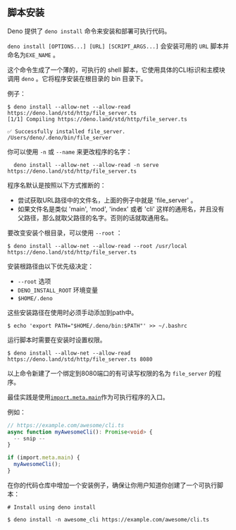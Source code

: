 ## 脚本安装

Deno 提供了 `deno install` 命令来安装和部署可执行代码。

`deno install [OPTIONS...] [URL] [SCRIPT_ARGS...]` 会安装可用的 `URL` 脚本并命名为`EXE_NAME` 。

这个命令生成了一个薄的，可执行的 shell 脚本，它使用具体的CLI标识和主模块调用 `deno` 。它将程序安装在根目录的 bin 目录下。

例子：


```shell
$ deno install --allow-net --allow-read https://deno.land/std/http/file_server.ts
[1/1] Compiling https://deno.land/std/http/file_server.ts

✅ Successfully installed file_server.
/Users/deno/.deno/bin/file_server
```

你可以使用 `-n` 或 `--name` 来更改程序的名字：


```shell
  deno install --allow-net --allow-read -n serve https://deno.land/std/http/file_server.ts
```

程序名默认是按照以下方式推断的：

- 尝试获取URL路径中的文件名，上面的例子中就是 'file_server' 。
- 如果文件名是类似 'main', 'mod', 'index' 或者 'cli' 这样的通用名，并且没有父路径，那么就取父路径的名字。否则的话就取通用名。

要改变安装个根目录，可以使用 `--root` ：


```shell
$ deno install --allow-net --allow-read --root /usr/local https://deno.land/std/http/file_server.ts
```

安装根路径由以下优先级决定：

- `--root` 选项
- `DENO_INSTALL_ROOT` 环境变量
- `$HOME/.deno`

这些安装路径在使用时必须手动添加到path中。

```shell
$ echo 'export PATH="$HOME/.deno/bin:$PATH"' >> ~/.bashrc
```

运行脚本时需要在安装时设置权限。

```shell
$ deno install --allow-net --allow-read https://deno.land/std/http/file_server.ts 8080
```

以上命令新建了一个绑定到8080端口的有可读写权限的名为 `file_server` 的程序。

最佳实践是使用[`import.meta.main`](../examples/testing_if_main.md)作为可执行程序的入口。

例如：

```ts
// https://example.com/awesome/cli.ts
async function myAwesomeCli(): Promise<void> {
  -- snip --
}

if (import.meta.main) {
  myAwesomeCli();
}
```

在你的代码仓库中增加一个安装例子，确保让你用户知道你创建了一个可执行脚本：

```shell
# Install using deno install

$ deno install -n awesome_cli https://example.com/awesome/cli.ts
```
